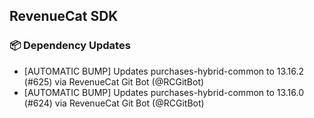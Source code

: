 ## RevenueCat SDK
### 📦 Dependency Updates
* [AUTOMATIC BUMP] Updates purchases-hybrid-common to 13.16.2 (#625) via RevenueCat Git Bot (@RCGitBot)
* [AUTOMATIC BUMP] Updates purchases-hybrid-common to 13.16.0 (#624) via RevenueCat Git Bot (@RCGitBot)
